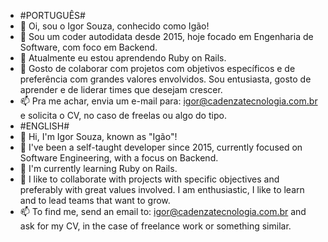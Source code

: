 - #PORTUGUÊS#
- 👋 Oi, sou o Igor Souza, conhecido como Igão!
- 👀 Sou um coder autodidata desde 2015, hoje focado em Engenharia de Software, com foco em Backend.
- 🌱 Atualmente eu estou aprendendo Ruby on Rails.
- 💞️ Gosto de colaborar com projetos com objetivos específicos e de preferência com grandes valores envolvidos. Sou entusiasta, gosto de aprender e de liderar times que desejam crescer.
- 📫 Pra me achar, envia um e-mail para: igor@cadenzatecnologia.com.br e solicita o CV, no caso de freelas ou algo do tipo.
- #ENGLISH#
- 👋 Hi, I'm Igor Souza, known as "Igão"!
- 👀 I've been a self-taught developer since 2015, currently focused on Software Engineering, with a focus on Backend.
- 🌱 I'm currently learning Ruby on Rails.
- 💞️ I like to collaborate with projects with specific objectives and preferably with great values involved. I am enthusiastic, I like to learn and to lead teams that want to grow.
- 📫 To find me, send an email to: igor@cadenzatecnologia.com.br and ask for my CV, in the case of freelance work or something similar.

<!---
igorsouzadevbr/igorsouzadevbr is a ✨ special ✨ repository because its `README.md` (this file) appears on your GitHub profile.
You can click the Preview link to take a look at your changes.
--->
